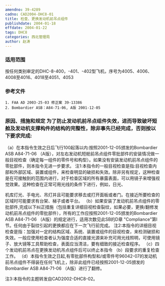 ```yaml
---
amendno: 39-4289
cadno: CAD2004-DHC8-01
title: 检查、更换发动机前吊点组件
publishdate: 2004-01-18
effdate: 2004-01-22
tags: DHC8
categories: 西北管理局
author: 赵涛
---
```


### 适用范围 
按任何类别审定的DHC-8-400，-401、-402型飞机，序号为4005、4006、4008至4016、4018至4051、4053

### 参考文件
    1. FAA AD 2003-25-03 修正案 39-13386 
    2. Bombardier ASB：A84-71-06, A版 2001-12-05 


### 原因、措施和规定 为了防止发动机前吊点组件失效，进而导致破坏短舱及发动机支撑构件的结构的完整性，除非事先已经完成，否则按以下要求完成: 
   （a）在本指令生效之日后飞行100起落以内:按照2001-12-05颁发的Bombardier ASB A84-71-06 （A版），对左右发动机短舱前吊点组件零批部件的安装情况做一般目视检查（确定每一组件的零件号和构型）。如果没有安装发动机前吊点组件的零批部件，则本指令无进一步要求。 
    注1:本指令的一般目视检查是指:目视检查内部和外部区域、装置或组件，来检查明显的破损和失效。除非另有规定，这种检查是在可接触到的范围内进行，对于检查区域的所有暴露表面，可以用镜子来增强视觉效果。这种检查在正常可用光线的条件下进行，例如，日光、
  
机库灯光、手电光、吊灯并且可能要求移去或打开面板或者门。在接近所要检查的区域时可能要求有台架、梯子或者平台。 
   （b）如果安装了发动机前吊点组件的零批部件,完成以下纠正措施（包括重复详细目视检查裂纹，如果必要，更换/翻修发动机前吊点组件的零批部件），所有的工作应按照2001-12-05颁发的Bombardier ASB A84-71-06 （A版）的规定进行，适用次数见此SB的D章 "Compliance"第I节。任何由于裂纹引起的更换都应在下一次飞行前完成。 
    注2:本指令的详细目视检查是指：加强对一定的结构区域、系统、装置或组件的目视检查，来检测破损和失效。一般应使用检查者认为强度合适的直接光源来补充可用光线照明，可使用镜子、放大镜等工具帮助检查，表面应当清洁，要有细致的接近检查程序。 
   （c）四个发动机前吊点在更换发动机吊点组件后可以终止本指令
（b）段要求的重复检查工作。 
   （d）本指令生效之日起,有零批部件构型和/或零件号96042-07的发动机前吊点组件不得装在任何飞机上，除非此组件已经按照2001-12-05颁发的Bombardier ASB A84-71-06 （A版）进行了翻修。 

注3:本指令的主题转发自CAD2002-DHC8-02。
